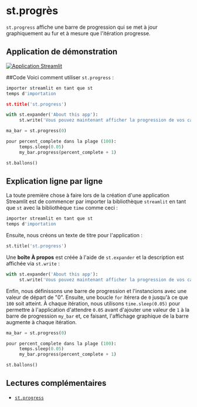 # st.progrès

`st.progress` affiche une barre de progression qui se met à jour graphiquement au fur et à mesure que l'itération progresse.

## Application de démonstration

[![Application Streamlit](https://static.streamlit.io/badges/streamlit_badge_black_white.svg)](https://share.streamlit.io/dataprofessor/st.progress/)

##Code
Voici comment utiliser `st.progress` :
```python
importer streamlit en tant que st
temps d'importation

st.title('st.progress')

with st.expander('About this app'):
     st.write('Vous pouvez maintenant afficher la progression de vos calculs dans une application Streamlit avec la commande `st.progress`.')

ma_bar = st.progress(0)

pour percent_complete dans la plage (100):
     temps.sleep(0.05)
     my_bar.progress(percent_complete + 1)

st.ballons()
```

## Explication ligne par ligne
La toute première chose à faire lors de la création d'une application Streamlit est de commencer par importer la bibliothèque `streamlit` en tant que `st` avec la bibliothèque `time` comme ceci :
```python
importer streamlit en tant que st
temps d'importation
```

Ensuite, nous créons un texte de titre pour l'application :
```python
st.title('st.progress')
```

Une **boîte À propos** est créée à l'aide de `st.expander` et la description est affichée via `st.write` :
```python
with st.expander('About this app'):
     st.write('Vous pouvez maintenant afficher la progression de vos calculs dans une application Streamlit avec la commande `st.progress`.')
```

Enfin, nous définissons une barre de progression et l'instancions avec une valeur de départ de "0". Ensuite, une boucle `for` itérera de `0` jusqu'à ce que `100` soit atteint. À chaque itération, nous utilisons `time.sleep(0.05)` pour permettre à l'application d'attendre `0.05` avant d'ajouter une valeur de `1` à la barre de progression `my_bar` et, ce faisant, l'affichage graphique de la barre augmente à chaque itération.
```python
ma_bar = st.progress(0)

pour percent_complete dans la plage (100):
     temps.sleep(0.05)
     my_bar.progress(percent_complete + 1)

st.ballons()
```

## Lectures complémentaires
- [`st.progress`](https://docs.streamlit.io/library/api-reference/status/st.progress)